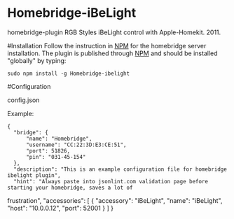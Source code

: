 # Homebridge-iBeLight
homebridge-plugin RGB Styles iBeLight control with Apple-Homekit. 
2011.

#Installation
Follow the instruction in [NPM](https://www.npmjs.com/package/homebridge) for the homebridge server 
installation. The plugin is published through [NPM](https://www.npmjs.com/package/homebridge-denon-rs232) and 
should be installed "globally" by typing:

    sudo npm install -g Homebridge-ibelight

#Configuration

config.json

Example:

    {
      "bridge": {
          "name": "Homebridge",
          "username": "CC:22:3D:E3:CE:51",
          "port": 51826,
          "pin": "031-45-154"
      },
      "description": "This is an example configuration file for homebridge ibelight plugin",
      "hint": "Always paste into jsonlint.com validation page before starting your homebridge, saves a lot of 
frustration",
      "accessories": [
        {
            "accessory": "iBeLight",
            "name": "iBeLight",
            "host": "10.0.0.12",
            "port": 52001
        }
     ]
  }

